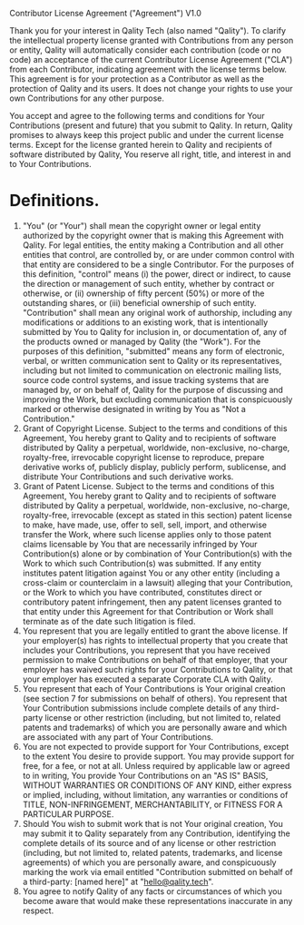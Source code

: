 Contributor License Agreement
("Agreement") V1.0

Thank you for your interest in Qality Tech (also named "Qality"). To clarify the intellectual property license
granted with Contributions from any person or entity, Qality will automatically consider each contribution (code or no
code) an acceptance of the current Contributor License Agreement ("CLA") from each Contributor, indicating agreement
with the license terms below. This agreement is for your protection as a Contributor as well as the protection of Qality
and its users. It does not change your rights to use your own Contributions for any other purpose.

You accept and agree to the following terms and conditions for Your Contributions (present and future) that you submit
to Qality.
In return, Qality promises to always keep this project public and under the current license terms.
Except for the license granted herein to Qality and recipients of software distributed by Qality, You reserve all right,
title, and interest in and to Your Contributions.

# Definitions.

1. "You" (or "Your") shall mean the copyright owner or legal entity
   authorized by the copyright owner that is making this Agreement
   with Qality. For legal entities, the entity making a
   Contribution and all other entities that control, are controlled
   by, or are under common control with that entity are considered to
   be a single Contributor. For the purposes of this definition,
   "control" means (i) the power, direct or indirect, to cause the
   direction or management of such entity, whether by contract or
   otherwise, or (ii) ownership of fifty percent (50%) or more of the
   outstanding shares, or (iii) beneficial ownership of such entity.
   "Contribution" shall mean any original work of authorship,
   including any modifications or additions to an existing work, that
   is intentionally submitted by You to Qality for inclusion
   in, or documentation of, any of the products owned or managed by
   Qality (the "Work"). For the purposes of this definition,
   "submitted" means any form of electronic, verbal, or written
   communication sent to Qality or its representatives,
   including but not limited to communication on electronic mailing
   lists, source code control systems, and issue tracking systems that
   are managed by, or on behalf of, Qality for the purpose of
   discussing and improving the Work, but excluding communication that
   is conspicuously marked or otherwise designated in writing by You
   as "Not a Contribution."
2. Grant of Copyright License. Subject to the terms and conditions of
   this Agreement, You hereby grant to Qality and to recipients of software distributed by Qality a perpetual,
   worldwide, non-exclusive, no-charge, royalty-free, irrevocable copyright license to reproduce, prepare derivative
   works of,
   publicly display, publicly perform, sublicense, and distribute Your Contributions and such derivative works.
3. Grant of Patent License. Subject to the terms and conditions of this Agreement, You hereby grant to Qality and to
   recipients of software distributed by Qality a perpetual, worldwide, non-exclusive, no-charge, royalty-free,
   irrevocable
   (except as stated in this section) patent license to make, have made, use, offer to sell, sell, import, and otherwise
   transfer the
   Work, where such license applies only to those patent claims licensable by You that are necessarily infringed by Your
   Contribution(s) alone or by combination of Your Contribution(s) with the Work to which such Contribution(s) was
   submitted. If any
   entity institutes patent litigation against You or any other entity (including a cross-claim or counterclaim in a
   lawsuit) alleging
   that your Contribution, or the Work to which you have contributed, constitutes direct or contributory patent
   infringement, then any
   patent licenses granted to that entity under this Agreement for that Contribution or Work shall terminate as of the
   date such
   litigation is filed.
4. You represent that you are legally entitled to grant the above license. If your employer(s) has rights to
   intellectual property
   that you create that includes your Contributions, you represent that you have received permission to make
   Contributions on behalf
   of that employer, that your employer has waived such rights for your Contributions to Qality, or that your employer
   has
   executed a separate Corporate CLA with Qality.
5. You represent that each of Your Contributions is Your original creation (see section 7 for submissions on behalf of
   others). You
   represent that Your Contribution submissions include complete details of any third-party license or other
   restriction (including,
   but not limited to, related patents and trademarks) of which you are personally aware and which are associated with
   any part of Your
   Contributions.
6. You are not expected to provide support for Your Contributions, except to the extent You desire to provide support.
   You may provide
   support for free, for a fee, or not at all. Unless required by applicable law or agreed to in writing, You provide
   Your
   Contributions on an "AS IS" BASIS, WITHOUT WARRANTIES OR CONDITIONS OF ANY KIND, either express or implied,
   including, without
   limitation, any warranties or conditions of TITLE, NON-INFRINGEMENT, MERCHANTABILITY, or FITNESS FOR A PARTICULAR
   PURPOSE.
7. Should You wish to submit work that is not Your original creation, You may submit it to Qality separately from any
   Contribution, identifying the complete details of its source and of any license or other restriction (including, but
   not limited to,
   related patents, trademarks, and license agreements) of which you are personally aware, and conspicuously marking the
   work via email entitled
   "Contribution submitted on behalf of a third-party: [named here]" at "hello@qality.tech".
8. You agree to notify Qality of any facts or circumstances of which you become aware that would make these
   representations inaccurate in any respect.
